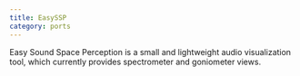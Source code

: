 ```yaml
---
title: EasySSP
category: ports
---
```

Easy Sound Space Perception is a small and lightweight audio visualization tool,
which currently provides spectrometer and goniometer views.
